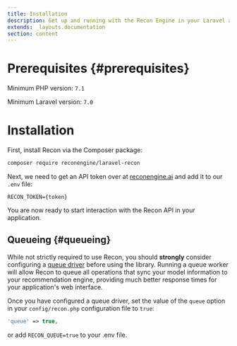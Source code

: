 ```yaml
---
title: Installation
description: Get up and running with the Recon Engine in your Laravel application.
extends: _layouts.documentation
section: content
---
```


# Prerequisites {#prerequisites}

Minimum PHP version: `7.1`

Minimum Laravel version: `7.0`

# Installation

First, install Recon via the Composer package:

```bash
composer require reconengine/laravel-recon
```

Next, we need to get an API token over at [reconengine.ai](https://reconengine.ai/user/api-tokens) and add it to our `.env` file:

```env
RECON_TOKEN={token}
```

You are now ready to start interaction with the Recon API in your application.

## Queueing {#queueing}
 
While not strictly required to use Recon, you should **strongly** consider configuring a [queue driver](https://laravel.com/docs/8.x/queues)
before using the library. Running a queue worker will allow Recon to queue all operations that sync your model information
to your recommendation engine, providing much better response times for your application's web interface.
 
Once you have configured a queue driver, set the value of the `queue` option in your `config/recon.php` configuration file to `true`:
 
```php
'queue' => true,
```

or add `RECON_QUEUE=true` to your .env file. 
